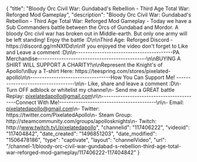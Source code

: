{
    "title": "Bloody Orc Civil War: Gundabad's Rebellion - Third Age Total War: Reforged Mod Gameplay",
    "description": "Bloody Orc Civil War: Gundabad's Rebellion - Third Age Total War: Reforged Mod Gameplay - Today we have a Sub Commanders battle between the Orcs of Gundabad and Mordor.  A bloody Orc civil war has broken out in Middle-earth.  But only one army will be left standing! Enjoy the battle :D\n\nThird Age: Reforged Discord - https:\/\/discord.gg\/rnNXfDd\n\nIf you enjoyed the video don't forget to Like and Leave a comment :D\n\n-----------------------------------------PA Merchandise----------------------------------------------\n\nBUYING A SHIRT WILL SUPPORT A CHARITY!\n\nRepresent the Knight's of Apollo!\nBuy a T-shirt Here: https:\/\/teespring.com\/stores\/pixelated-apollo\n\n----------------------------------How You Can Support Me! -----------------------------------\n\n- Like, share and leave a comment :D\n- Turn OFF adblock or whitelist my channel\n- Send me a GREAT battle Replay: pixelatedapollo@gmail.com\n\n------------------------------------------Connect With Me!-----------------------------------------\n\n- Email: pixelatedapollo@gmail.com\n- Twitter: https:\/\/twitter.com\/PixelatedApollo\n- Steam Group:  http:\/\/steamcommunity.com\/groups\/apollosknights\n- Twitch: http:\/\/www.twitch.tv\/pixelatedapollo",
    "channelid": "117406222",
    "videoid": "117404842",
    "date_created": "1496851203",
    "date_modified": "1506478186",
    "type": "captivate",
    "layout": "channelVideo",
    "url": "\/channel-1\/bloody-orc-civil-war-gundabad-s-rebellion-third-age-total-war-reforged-mod-gameplay\/117406222-117404842"
}